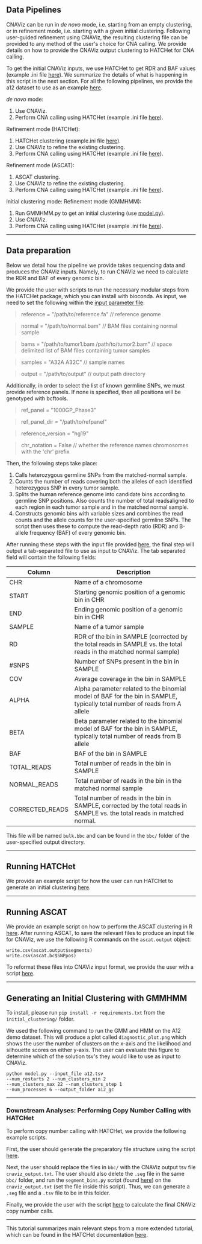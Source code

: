 ## Data Pipelines
CNAViz can be run in *de novo* mode, i.e. starting from an empty clustering, or in refinement mode, i.e. starting with a given initial clustering. Following user-guided refinement using CNAViz, the resulting clustering file can be provided to any method of the user's choice for CNA calling. We provide details on how to provide the CNAViz output clustering to HATCHet for CNA calling.

To get the initial CNAViz inputs, we use HATCHet to get RDR and BAF values (example .ini file [here](docs/hatchet_rdrbaf.ini)). We summarize the details of what is happening in this script in the next section. For all the following pipelines, we provide the a12 dataset to use as an example [here](data/demo/a12.tsv). 

*de novo* mode:
1. Use CNAViz.
2. Perform CNA calling using HATCHet (example .ini file [here](docs/hatchet_post.ini)).

Refinement mode (HATCHet): 
1. HATCHet clustering (example.ini file [here](docs/hatchet_pre.ini)).
2. Use CNAViz to refine the existing clustering.
3. Perform CNA calling using HATCHet (example .ini file [here](docs/hatchet_post.ini)).

Refinement mode (ASCAT): 
1. ASCAT clustering.
2. Use CNAViz to refine the existing clustering.
3. Perform CNA calling using HATCHet (example .ini file [here](docs/hatchet_post.ini)).

Initial clustering mode:
Refinement mode (GMMHMM):
1. Run GMMHMM.py to get an initial clustering (use [model.py](initial_clustering/model.py)).
2. Use CNAViz.
3. Perform CNA calling using HATCHet (example .ini file [here](docs/hatchet_post.ini)).

***

## Data preparation
Below we detail how the pipeline we provide takes sequencing data and produces the CNAViz inputs. Namely, to run CNAViz we need to calculate the RDR and BAF of every genomic bin. 

We provide the user with scripts to run the necessary modular steps from the HATCHet package, which you can install with bioconda. As input, we need to set the following within the [input parameter file](docs/hatchet_rdrbaf.ini):

> reference = "/path/to/reference.fa" // reference genome

> normal = "/path/to/normal.bam" // BAM files containing normal sample

> bams = "/path/to/tumor1.bam /path/to/tumor2.bam" // space delimited list of BAM files containing tumor samples

> samples = "A32A A32C" // sample names

> output = "/path/to/output" // output path directory

Additionally, in order to select the list of known germline SNPs, we must provide reference panels. If none is specified, then all positions will be genotyped with bcftools. 
> ref_panel = "1000GP_Phase3"

> ref_panel_dir = "/path/to/refpanel"

> reference_version = "hg19"

> chr_notation = False // whether the reference names chromosomes with the 'chr' prefix

Then, the following steps take place: 
1. Calls heterozygous germline SNPs from the matched-normal sample.
2. Counts the number of reads covering both the alleles of each identified heterozygous SNP in every tumor sample. 
3. Splits the human reference genome into candidate bins according to germline SNP positions. Also counts the number of total readsaligned to each region in each tumor sample and in the matched normal sample. 
4. Constructs genomic bins with variable sizes and combines the read counts and the allele counts for the user-specified germline SNPs. The script then uses these to compute the read-depth ratio (RDR) and B-allele frequency (BAF) of every genomic bin. 

After running these steps with the input file provided [here](docs/hatchet_rdrbaf.ini), the final step will output a tab-separated file to use as input to CNAViz. The tab separated field will contain the following fields: 

| Column      | Description |
| ----------- | ----------- |
| CHR	        | Name of a chromosome |
| START	        | Starting genomic position of a genomic bin in CHR |
| END	        | Ending genomic position of a genomic bin in CHR |
| SAMPLE	        | Name of a tumor sample |
| RD	        | RDR of the bin in SAMPLE (corrected by the total reads in SAMPLE vs. the total reads in the matched normal sample) |
| #SNPS	        | Number of SNPs present in the bin in SAMPLE |
| COV	        | Average coverage in the bin in SAMPLE |
| ALPHA	        | Alpha parameter related to the binomial model of BAF for the bin in SAMPLE, typically total number of reads from A allele |
| BETA	        | Beta parameter related to the binomial model of BAF for the bin in SAMPLE, typically total number of reads from B allele |
| BAF	        | BAF of the bin in SAMPLE |
| TOTAL_READS	        | Total number of reads in the bin in SAMPLE |
| NORMAL_READS	        | Total number of reads in the bin in the matched normal sample |
| CORRECTED_READS	        | Total number of reads in the bin in SAMPLE, corrected by the total reads in SAMPLE vs. the total reads in matched normal. |

This file will be named `bulk.bbc` and can be found in the `bbc/` folder of the user-specified output directory. 

***

## Running HATCHet

We provide an example script for how the user can run HATCHet to generate an initial clustering [here](docs/hatchet_pre.ini).

***

## Running ASCAT

We provide an example script on how to perform the ASCAT clustering in R [here](../data/ascat/ascat_outputs/ASCAT_casasent.R). After running ASCAT, to save the relevant files to produce an input file for CNAViz, we use the following R commands on the `ascat.output` object:
```
write.csv(ascat.output$segments)
write.csv(ascat.bc$SNPpos)
```
To reformat these files into CNAViz input format, we provide the user with a script [here](data/ascat/ascat_outputs/ascat2cnaviz_input.py). 

***

## Generating an Initial Clustering with GMMHMM

To install, please run `pip install -r requirements.txt` from the `initial_clustering/` folder. 


We used the following command to run the GMM and HMM on the A12 demo dataset. This will produce a plot called `diagnostic_plot.png` which shows the user the number of clusters on the x-axis and the likelihood and silhouette scores on either y-axis. The user can evaluate this figure to determine which of the solution tsv's they would like to use as input to CNAViz. 

```
python model.py --input_file a12.tsv
--num_restarts 2 --num_clusters_min 2
--num_clusters_max 22 --num_clusters_step 1
--num_processes 6 --output_folder a12_gc
```
***

### Downstream Analyses: Performing Copy Number Calling with HATCHet

To perform copy number calling with HATCHet, we provide the following example scripts.

First, the user should generate the preparatory file structure using the script [here](docs/hatchet_pre.ini).

Next, the user should replace the files in `bbc/` with the CNAViz output tsv file `cnaviz_output.txt`. The user should also delete the `.seg` file in the same `bbc/` folder, and run the `segment_bins.py` script (found [here](scripts/segment_bins.py)) on the `cnaviz_output.txt` (set the file inside this script). Thus, we can generate a `.seg` file and a `.tsv` file to be in this folder. 

Finally, we provide the user with the script [here](docs/hatchet_post.ini) to calculate the final CNAViz copy number calls. 

***

This tutorial summarizes main relevant steps from a more extended tutorial, which can be found in the HATCHet documentation [here](http://compbio.cs.brown.edu/hatchet/doc_fullpipeline.html#demos). 
